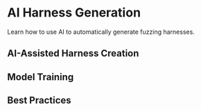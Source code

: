 # AI Harness Generation

Learn how to use AI to automatically generate fuzzing harnesses.

## AI-Assisted Harness Creation

## Model Training

## Best Practices
